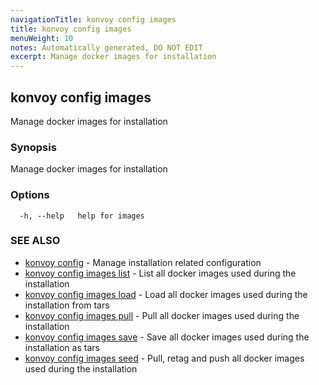 ```yaml
---
navigationTitle: konvoy config images
title: konvoy config images
menuWeight: 10
notes: Automatically generated, DO NOT EDIT
excerpt: Manage docker images for installation
---
```


## konvoy config images

Manage docker images for installation

### Synopsis

Manage docker images for installation

### Options

```
  -h, --help   help for images
```

### SEE ALSO

* [konvoy config](../)	 - Manage installation related configuration
* [konvoy config images list](./konvoy-config-images-list/)	 - List all docker images used during the installation
* [konvoy config images load](./konvoy-config-images-load/)	 - Load all docker images used during the installation from tars
* [konvoy config images pull](./konvoy-config-images-pull/)	 - Pull all docker images used during the installation
* [konvoy config images save](./konvoy-config-images-save/)	 - Save all docker images used during the installation as tars
* [konvoy config images seed](./konvoy-config-images-seed/)	 - Pull, retag and push all docker images used during the installation

